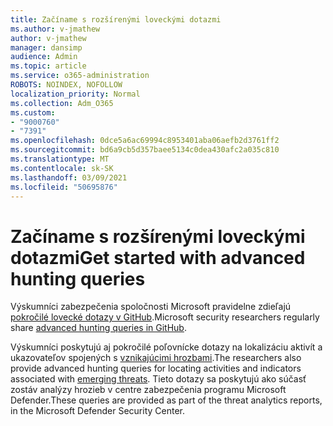```yaml
---
title: Začíname s rozšírenými loveckými dotazmi
ms.author: v-jmathew
author: v-jmathew
manager: dansimp
audience: Admin
ms.topic: article
ms.service: o365-administration
ROBOTS: NOINDEX, NOFOLLOW
localization_priority: Normal
ms.collection: Adm_O365
ms.custom:
- "9000760"
- "7391"
ms.openlocfilehash: 0dce5a6ac69994c8953401aba06aefb2d3761ff2
ms.sourcegitcommit: bd6a9cb5d357baee5134c0dea430afc2a035c810
ms.translationtype: MT
ms.contentlocale: sk-SK
ms.lasthandoff: 03/09/2021
ms.locfileid: "50695876"
---
```

# <a name="get-started-with-advanced-hunting-queries"></a><span data-ttu-id="c4953-102">Začíname s rozšírenými loveckými dotazmi</span><span class="sxs-lookup"><span data-stu-id="c4953-102">Get started with advanced hunting queries</span></span>

<span data-ttu-id="c4953-103">Výskumníci zabezpečenia spoločnosti Microsoft pravidelne zdieľajú [pokročilé lovecké dotazy v GitHub](https://go.microsoft.com/fwlink/?linkid=2144624).</span><span class="sxs-lookup"><span data-stu-id="c4953-103">Microsoft security researchers regularly share [advanced hunting queries in GitHub](https://go.microsoft.com/fwlink/?linkid=2144624).</span></span>

<span data-ttu-id="c4953-104">Výskumníci poskytujú aj pokročilé poľovnícke dotazy na lokalizáciu aktivít a ukazovateľov spojených s [vznikajúcimi hrozbami](https://go.microsoft.com/fwlink/?linkid=2145808).</span><span class="sxs-lookup"><span data-stu-id="c4953-104">The researchers also provide advanced hunting queries for locating activities and indicators associated with [emerging threats](https://go.microsoft.com/fwlink/?linkid=2145808).</span></span> <span data-ttu-id="c4953-105">Tieto dotazy sa poskytujú ako súčasť zostáv analýzy hrozieb v centre zabezpečenia programu Microsoft Defender.</span><span class="sxs-lookup"><span data-stu-id="c4953-105">These queries are provided as part of the threat analytics reports, in the Microsoft Defender Security Center.</span></span>

